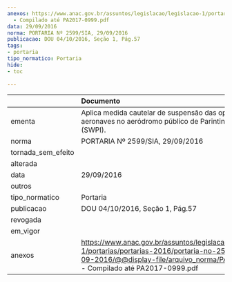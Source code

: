```yaml
---
anexos: https://www.anac.gov.br/assuntos/legislacao/legislacao-1/portarias/portarias-2016/portaria-no-2599-sia-29-09-2016/@@display-file/arquivo_norma/PA2016-2599
  - Compilado até PA2017-0999.pdf
data: 29/09/2016
norma: PORTARIA Nº 2599/SIA, 29/09/2016
publicacao: DOU 04/10/2016, Seção 1, Pág.57
tags:
- portaria
tipo_normatico: Portaria
hide: 
- toc 
 
---
```


|                    | Documento                                                                                                                                                                                  |
|:-------------------|:-------------------------------------------------------------------------------------------------------------------------------------------------------------------------------------------|
| ementa             | Aplica medida cautelar de suspensão das operações de aeronaves no aeródromo público de Parintins/AM (SWPI).                                                                                |
| norma              | PORTARIA Nº 2599/SIA, 29/09/2016                                                                                                                                                           |
| tornada_sem_efeito |                                                                                                                                                                                            |
| alterada           |                                                                                                                                                                                            |
| data               | 29/09/2016                                                                                                                                                                                 |
| outros             |                                                                                                                                                                                            |
| tipo_normatico     | Portaria                                                                                                                                                                                   |
| publicacao         | DOU 04/10/2016, Seção 1, Pág.57                                                                                                                                                            |
| revogada           |                                                                                                                                                                                            |
| em_vigor           |                                                                                                                                                                                            |
| anexos             | https://www.anac.gov.br/assuntos/legislacao/legislacao-1/portarias/portarias-2016/portaria-no-2599-sia-29-09-2016/@@display-file/arquivo_norma/PA2016-2599 - Compilado até PA2017-0999.pdf |